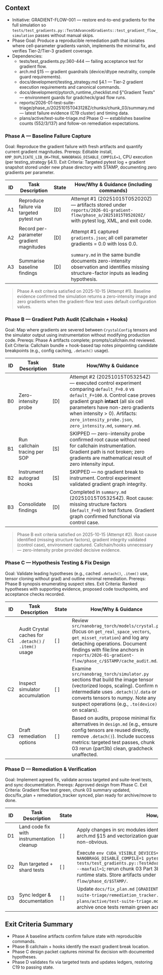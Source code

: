 ## Context
- Initiative: GRADIENT-FLOW-001 — restore end-to-end gradients for the full simulation so `tests/test_gradients.py::TestAdvancedGradients::test_gradient_flow_simulation` passes without manual skips.
- Phase Goal: Produce a reproducible remediation path that isolates where cell-parameter gradients vanish, implements the minimal fix, and verifies Tier-2/Tier-3 gradient coverage.
- Dependencies:
  - tests/test_gradients.py:360-444 — failing acceptance test for gradient flow.
  - arch.md §15 — gradient guardrails (device/dtype neutrality, compile guard requirements).
  - docs/development/testing_strategy.md §4.1 — Tier-2 gradient execution requirements and canonical commands.
  - docs/development/pytorch_runtime_checklist.md §"Gradient Tests" — environment guards for gradcheck/grad flow runs.
  - reports/2026-01-test-suite-triage/phase_o/20251015T043128Z/chunks/chunk_03/summary.md — latest failure evidence (C19 cluster) and timing data.
  - plans/active/test-suite-triage.md Phase O — establishes baseline counts (552/3/137) and follow-on remediation expectations.

### Phase A — Baseline Failure Capture
Goal: Reproduce the gradient failure with fresh artifacts and quantify current gradient magnitudes.
Prereqs: Editable install, `KMP_DUPLICATE_LIB_OK=TRUE`, `NANOBRAGG_DISABLE_COMPILE=1`, CPU execution (per testing_strategy §4.1).
Exit Criteria: Targeted pytest log + gradient snapshot stored under new phase directory with STAMP, documenting zero gradients per parameter.

| ID | Task Description | State | How/Why & Guidance (including commands) |
| --- | --- | --- | --- |
| A1 | Reproduce failure via targeted pytest run | [D] | Attempt #1 (20251015T052020Z) — artifacts stored under `reports/2026-01-gradient-flow/phase_a/20251015T052020Z/` with pytest log, XML, and exit code. |
| A2 | Record per-parameter gradient magnitudes | [D] | Attempt #1 captured `gradients.json`; all cell parameter gradients = 0.0 with loss 0.0. |
| A3 | Summarise baseline findings | [D] | `summary.md` in the same bundle documents zero-intensity observation and identifies missing structure-factor inputs as leading hypothesis. |

> Phase A exit criteria satisfied on 2025-10-15 (Attempt #1). Baseline evidence confirmed the simulation returns a zero-intensity image and zero gradients when the gradient-flow test uses default configuration values.

### Phase B — Gradient Path Audit (Callchain + Hooks)
Goal: Map where gradients are severed between `CrystalConfig` tensors and the simulator output using instrumentation without modifying production code.
Prereqs: Phase A artifacts complete; prompts/callchain.md reviewed.
Exit Criteria: Callchain bundle + hook-based tap notes pinpointing candidate breakpoints (e.g., config caching, `.detach()` usage).

| ID | Task Description | State | How/Why & Guidance |
| --- | --- | --- | --- |
| B0 | Zero-intensity probe | [D] | Attempt #2 (20251015T053254Z) — executed control experiment comparing `default_F=0.0` vs `default_F=100.0`. Control case proves gradient graph **intact** (all six cell parameters have non-zero gradients when intensity > 0). Artifacts: `zero_intensity_probe.json`, `zero_intensity.md`, `summary.md`. |
| B1 | Run callchain tracing per SOP | [S] | SKIPPED — zero-intensity probe confirmed root cause without need for callchain instrumentation. Gradient path is not broken; zero gradients are mathematical result of zero intensity input. |
| B2 | Instrument autograd hooks | [S] | SKIPPED — no gradient break to instrument. Control experiment validated gradient graph integrity. |
| B3 | Consolidate findings | [D] | Completed in `summary.md` (20251015T053254Z). Root cause: missing structure factors (`default_F=0`) in test fixture. Gradient graph confirmed functional via control case. |

> Phase B exit criteria satisfied on 2025-10-15 (Attempt #2). Root cause identified (missing structure factors), gradient integrity validated (control case), environment captured. Callchain/hooks unnecessary — zero-intensity probe provided decisive evidence.

### Phase C — Hypothesis Testing & Fix Design
Goal: Validate leading hypotheses (e.g., cached `.detach()`, `.item()` use, tensor cloning without grad) and outline minimal remediation.
Prereqs: Phase B synopsis enumerating suspect sites.
Exit Criteria: Ranked hypotheses with supporting evidence, proposed code touchpoints, and acceptance checks recorded.

| ID | Task Description | State | How/Why & Guidance |
| --- | --- | --- | --- |
| C1 | Audit Crystal caches for `.detach()` / `.item()` usage | [ ] | Review `src/nanobrag_torch/models/crystal.py` (focus on `get_real_space_vectors`, `get_misset_rotation`) and log any detaching operations. Document findings with file:line anchors in `reports/2026-01-gradient-flow/phase_c/$STAMP/cache_audit.md`. |
| C2 | Inspect simulator accumulation | [ ] | Examine `src/nanobrag_torch/simulator.py` sections that build the image tensor (vectorized loops, scaling). Confirm no intermediate uses `.detach()`/`.data` or converts tensors to numpy. Note any suspect operations (e.g., `.to(device)` on scalars). |
| C3 | Draft remediation options | [ ] | Based on audits, propose minimal fix alternatives in `design.md` (e.g., ensure config tensors are reused directly, remove `.detach()`). Include success metrics: targeted test passes, chunk 03 rerun (part3b) clean, gradcheck unaffected. |

### Phase D — Remediation & Verification
Goal: Implement agreed fix, validate across targeted and suite-level tests, and sync documentation.
Prereqs: Approved design from Phase C.
Exit Criteria: Gradient flow test green, chunk 03 summary updated, docs/fix_plan + remediation_tracker synced, plan ready for archive/move to done.

| ID | Task Description | State | How/Why & Guidance |
| --- | --- | --- | --- |
| D1 | Land code fix with instrumentation cleanup | [ ] | Apply changes in src modules identified in Phase C; ensure compliance with arch.md §15 and vectorization guardrails. Add brief comments only where logic is non-obvious. |
| D2 | Run targeted + shard tests | [ ] | Execute `env CUDA_VISIBLE_DEVICES=-1 KMP_DUPLICATE_LIB_OK=TRUE NANOBRAGG_DISABLE_COMPILE=1 pytest -vv tests/test_gradients.py::TestAdvancedGradients::test_gradient_flow_simulation --maxfail=1`; rerun chunk 03 Part 3b selector with same guard to capture updated runtime stats. Store artifacts under `reports/2026-01-gradient-flow/phase_d/$STAMP/`. |
| D3 | Sync ledger & documentation | [ ] | Update `docs/fix_plan.md` `[GRADIENT-FLOW-001]` section, `reports/2026-01-test-suite-triage/remediation_tracker.md`, and append resolution notes to `plans/active/test-suite-triage.md` Phase O (or new Phase P). Stage plan for archive once tests remain green across one additional rerun. |

## Exit Criteria Summary
- Phase A baseline artifacts confirm failure state with reproducible commands.
- Phase B callchain + hooks identify the exact gradient break location.
- Phase C design packet captures minimal fix decision with documented hypotheses.
- Phase D validates fix via targeted tests and updates ledgers, restoring C19 to passing state.
